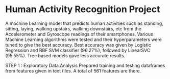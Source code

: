 # Human Activity Recognition Project

A machine Learning model that predicts human activities such as standing, sitting, laying, walking upstairs, walking downstairs, etc from the Accelerometer and Gyroscope readings
of their smartphones.
Various Machine Learning algorithms were tested and their hyperparameters were tuned to give the best accuracy.
Best accuracy was given by Logistic Regression and RBF SVM classifier (96.27%), followed by LinearSVC (95.55%). Tree based models gave less accurate results.


STEP 1 : Exploratory Data Analysis
Prepared training and testing dataframes from features given in text files. A total of 561 features are there.

